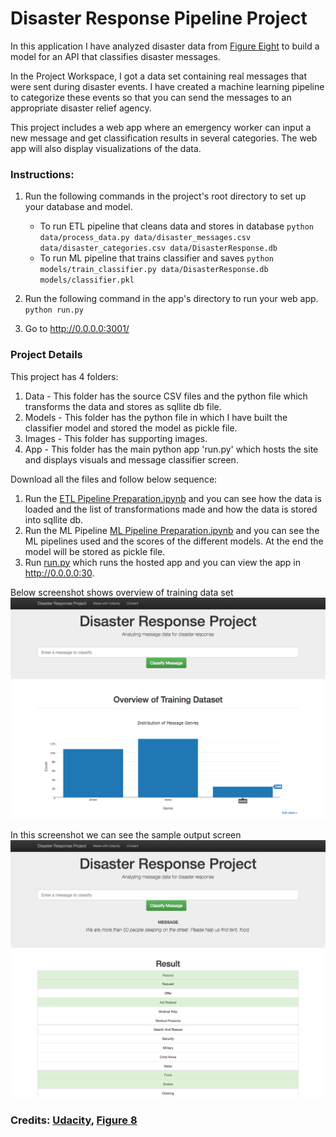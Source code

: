 # Disaster Response Pipeline Project

In this application I have analyzed disaster data from [Figure Eight](https://www.figure-eight.com/) to build a model for an API that classifies disaster messages.

In the Project Workspace, I got a data set containing real messages that were sent during disaster events. I have created a machine learning pipeline to categorize these events so that you can send the messages to an appropriate disaster relief agency.

This project includes a web app where an emergency worker can input a new message and get classification results in several categories. The web app will also display visualizations of the data. 

### Instructions:
1. Run the following commands in the project's root directory to set up your database and model.

    - To run ETL pipeline that cleans data and stores in database
        `python data/process_data.py data/disaster_messages.csv data/disaster_categories.csv data/DisasterResponse.db`
    - To run ML pipeline that trains classifier and saves
        `python models/train_classifier.py data/DisasterResponse.db models/classifier.pkl`

2. Run the following command in the app's directory to run your web app.
    `python run.py`

3. Go to http://0.0.0.0:3001/


### Project Details

This project has 4 folders:

1. Data - This folder has the source CSV files and the python file which transforms the data and stores as sqllite db file.
2. Models - This folder has the python file in which I have built the classifier model and stored the model as pickle file.
3. Images - This folder has supporting images.
4. App - This folder has the main python app 'run.py' which hosts the site and displays visuals and message classifier screen.

Download all the files and follow below sequence:

1. Run the [ETL Pipeline Preparation.ipynb](https://github.com/Vijaiananth/Disaster-Response-Pipeline/blob/main/data/ETL%20Pipeline%20Preparation.ipynb) and you can see how the data is loaded and the list of transformations made and how the data is stored into sqllite db.
2. Run the ML Pipeline [ML Pipeline Preparation.ipynb](https://github.com/Vijaiananth/Disaster-Response-Pipeline/blob/main/models/ML%20Pipeline%20Preparation.ipynb) and you can see the ML pipelines used and the scores of the different models. At the end the model will be stored as pickle file.
3. Run [run.py](https://github.com/Vijaiananth/Disaster-Response-Pipeline/blob/main/app/run.py) which runs the hosted app and you can view the app in http://0.0.0.0:30.


Below screenshot shows overview of training data set
<img src="images/disaster-response-project1.png"
     alt="1" />

In this screenshot we can see the sample output screen
<img src="images/disaster-response-project2.png"
     alt="2" />


### Credits: [Udacity](https://www.udacity.com/), [Figure 8](https://www.figure-eight.com/)